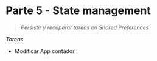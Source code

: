 # Parte 5 - State management

> *Persistir y recuperar tareas en Shared Preferences*



*Tareas*
-  Modificar App contador
 
